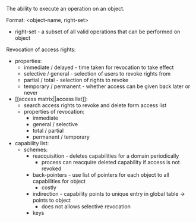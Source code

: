 The ability to execute an operation on an object.

Format: <object-name, right-set>
- right-set - a subset of all valid operations that can be performed on object

Revocation of access rights:
- properties:
	- immediate / delayed - time taken for revocation to take effect
	- selective / general - selection of users to revoke rights from
	- partial / total - selection of rights to revoke
	- temporary / permanent - whether access can be given back later or never
- [[access matrix||access list]]:
	- search access rights to revoke and delete form access list
	- properties of revocation:
		- immediate
		- general / selective
		- total / partial
		- permanent / temporary
- capability list:
	- schemes:
		- reacquisition - deletes capabilities for a domain periodically
			- process can reacquire deleted capability if access is not revoked
		- back-pointers - use list of pointers for each object to all capabilities for object
			- costly
		- indirection - capability points to unique entry in global table -> points to object
			- does not allows selective revocation
		- keys
